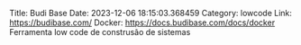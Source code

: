 Title: Budi Base
Date: 2023-12-06 18:15:03.368459
Category: lowcode
Link: https://budibase.com/
Docker: https://docs.budibase.com/docs/docker
Ferramenta low code de construsão de sistemas

